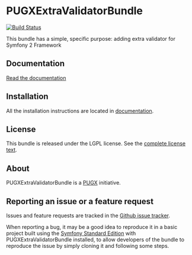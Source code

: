 PUGXExtraValidatorBundle
=======================
[![Build Status](https://secure.travis-ci.org/PUGX/PUGXExtraValidatorBundle.png?branch=master)](https://travis-ci.org/PUGX/PUGXExtraValidatorBundle)

This bundle has a simple, specific purpose: adding extra validator for Symfony 2 Framework

Documentation
-------------

[Read the documentation](/PUGX/PUGXExtraValidatorBundle/tree/master/Resources/doc/index.md)

Installation
------------

All the installation instructions are located in [documentation](/PUGX/PUGXExtraValidatorBundle/tree/master/Resources/doc/index.md).

License
-------

This bundle is released under the LGPL license. See the [complete license text](/PUGX/PUGXExtraValidatorBundle/tree/master/Resources/meta/LICENSE).

About
-----

PUGXExtraValidatorBundle is a [PUGX](https://github.com/PUGX) initiative.


Reporting an issue or a feature request
---------------------------------------

Issues and feature requests are tracked in the [Github issue tracker](https://github.com/PUGX/PUGXExtraValidatorBundle/issues).

When reporting a bug, it may be a good idea to reproduce it in a basic project
built using the [Symfony Standard Edition](https://github.com/symfony/symfony-standard)
with PUGXExtraValidatorBundle installed, to allow developers of the bundle to reproduce the issue by simply cloning it
and following some steps.
